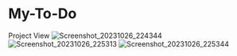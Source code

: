 # My-To-Do
Project View
![Screenshot_20231026_224344](https://github.com/Shimon31/My-To-Do/assets/73957684/8492ea01-8332-4703-b4b4-4a4f78b6806a)
![Screenshot_20231026_225313](https://github.com/Shimon31/My-To-Do/assets/73957684/fde3dc55-d701-4ed2-9799-951948e0d7f0)
![Screenshot_20231026_225344](https://github.com/Shimon31/My-To-Do/assets/73957684/ae5e143f-f115-4dd5-ad3f-dd8d856c1095)
